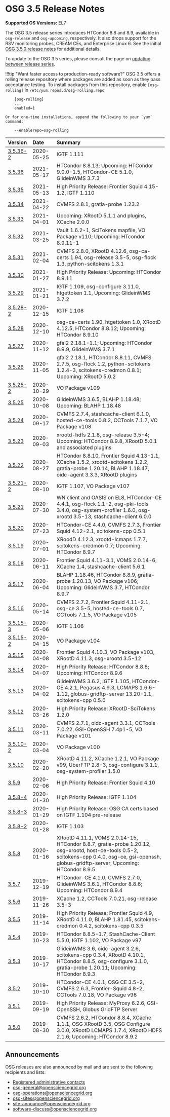 OSG 3.5 Release Notes
=====================

**Supported OS Versions:** EL7

The OSG 3.5 release series introduces HTCondor 8.8 and 8.9, available in `osg-release` and `osg-upcoming`, respectively.
It also drops support for the RSV monitoring probes, CREAM CEs, and Enterprise Linux 6.
See the initial [OSG 3.5.0 release notes](3.5/release-3-5-0.md) for additional details.

To update to the OSG 3.5 series, please consult the page on
[updating between release series](updating-to-osg-35.md).

!!!tip "Want faster access to production-ready software?"
    OSG 3.5 offers a rolling release repository where packages are added as soon as they pass acceptance testing.
    To install packages from this repository, enable `[osg-rolling]` in `/etc/yum.repos.d/osg-rolling.repo`:

        [osg-rolling]
        ...
        enabled=1

    Or for one-time installations, append the following to your `yum` command:

        --enablerepo=osg-rolling

| Version                             | Date       | Summary                                                                       |
|:------------------------------------|:-----------|:------------------------------------------------------------------------------|
| [3.5.36-2](3.5/release-3-5-36-2.md) | 2020-05-25 | IGTF 1.111                                                                    |
| [3.5.36](3.5/release-3-5-36.md)     | 2021-05-17 | HTCondor 8.8.13; Upcoming: HTCondor 9.0.0-1.5, HTCondor-CE 5.1.0, GlideinWMS 3.7.3 |
| [3.5.35](3.5/release-3-5-35.md)     | 2021-05-13 | High Priority Release: Frontier Squid 4.15-1.2, IGTF 1.110                    |
| [3.5.34](3.5/release-3-5-34.md)     | 2021-04-22 | CVMFS 2.8.1, gratia-probe 1.23.2                                              |
| [3.5.33](3.5/release-3-5-33.md)     | 2021-04-01 | Upcoming: XRootD 5.1.1 and plugins, XCache 2.0.0                              |
| [3.5.32](3.5/release-3-5-32.md)     | 2021-03-25 | Vault 1.6.2-1, SciTokens mapfile, VO Package v110; Upcoming: HTcondor 8.9.11-1 |
| [3.5.31](3.5/release-3-5-31.md)     | 2021-02-04 | CVMFS 2.8.0, XRootD 4.12.6, osg-ca-certs 1.94, osg-release 3.5-5, osg-flock 1.3, python-scitokens 1.3.1 |
| [3.5.30](3.5/release-3-5-30.md)     | 2021-01-27 | High Priority Release:  Upcoming: HTCondor 8.9.11                             |
| [3.5.29](3.5/release-3-5-29.md)     | 2021-01-21 | IGTF 1.109, osg-configure 3.11.0, htgettoken 1.1, Upcoming: GlideinWMS 3.7.2  |
| [3.5.28-2](3.5/release-3-5-28-2.md) | 2020-12-15 | IGTF 1.108                                                                    |
| [3.5.28](3.5/release-3-5-28.md)     | 2020-12-10 | osg-ca-certs 1.90, htgettoken 1.0, XRootD 4.12.5, HTCondor 8.8.12; Upcoming: HTCondor 8.9.10 |
| [3.5.27](3.5/release-3-5-27.md)     | 2020-11-12 | gfal2 2.18.1-1.1; Upcoming: HTCondor 8.9.9, GlideinWMS 3.7.1                  |
| [3.5.26](3.5/release-3-5-26.md)     | 2020-11-05 | gfal2 2.18.1, HTCondor 8.8.11, CVMFS 2.7.5, osg-flock 1.2, python-scitokens 1.2.4-3, scitokens-credmon 0.8.1; Upcoming: XRootD 5.0.2 |
| [3.5.25-2](3.5/release-3-5-25-2.md) | 2020-10-29 | VO Package v109                                                               |
| [3.5.25](3.5/release-3-5-25.md)     | 2020-10-08 | GlideinWMS 3.6.5, BLAHP 1.18.48; Upcoming: BLAHP 1.18.48                      |
| [3.5.24](3.5/release-3-5-24.md)     | 2020-09-17 | CVMFS 2.7.4, stashcache-client 6.1.0, hosted-ce-tools 0.8.2, CCTools 7.1.7, VO Package v108 |
| [3.5.23](3.5/release-3-5-23.md)     | 2020-09-03 | xrootd-hdfs 2.1.8, osg-release 3.5-4; Upcoming: HTCondor 8.9.8, XRootD 5.0.1 and associated plugins |
| [3.5.22](3.5/release-3-5-22.md)     | 2020-08-27 | HTCondor 8.8.10, Frontier Squid 4.13-1.1, XCache 1.5.2, xrootd-scitokens 1.2.2, gratia-probe 1.20.14, BLAHP 1.18.47, oidc-agent 3.3.3, XRootD plugins |
| [3.5.21-2](3.5/release-3-5-21-2.md) | 2020-08-10 | IGTF 1.107, VO Package v107                                                   |
| [3.5.21](3.5/release-3-5-21.md)     | 2020-07-30 | WN client and OASIS on EL8, HTCondor-CE 4.4.1, osg-flock 1.1-2, osg-pki-tools 3.4.0, osg-system-profiler 1.6.0, osg-xrootd 3.5-13, stashcache-client 6.0.0 |
| [3.5.20](3.5/release-3-5-20.md)     | 2020-07-23 | HTCondor-CE 4.4.0, CVMFS 2.7.3, Frontier Squid 4.12-2.1, scitokens-cpp 0.5.1  |
| [3.5.19](3.5/release-3-5-19.md)     | 2020-07-01 | XRoodD 4.12.3, xrootd-lcmaps 1.7.7, scitokens-credmon 0.7; Upcoming: HTCondor 8.9.7 |
| [3.5.18](3.5/release-3-5-18.md)     | 2020-06-11 | Frontier Squid 4.11-3.1, VOMS 2.0.14-6, XCache 1.4, stashcache-client 5.6.1   |
| [3.5.17](3.5/release-3-5-17.md)     | 2020-06-04 | BLAHP 1.18.46, HTCondor 8.8.9, gratia-probe 1.20.13, VO Package v106; Upcoming: GlideinWMS 3.7, HTCondor 8.9.7 |
| [3.5.16](3.5/release-3-5-16.md)     | 2020-05-14 | CVMFS 2.7.2, Frontier Squid 4.11-2.1, osg-ce 3.5-5, hosted-ce-tools 0.7, CCTools 7.1.5, VO Package v105 |
| [3.5.15-3](3.5/release-3-5-15-3.md) | 2020-05-06 | IGTF 1.106                                                                    |
| [3.5.15-2](3.5/release-3-5-15-2.md) | 2020-04-15 | VO Package v104                                                               |
| [3.5.15](3.5/release-3-5-15.md)     | 2020-04-08 | Frontier Squid 4.10.3, VO Package v103, XRootD 4.11.3, osg-xrootd 3.5-12      |
| [3.5.14](3.5/release-3-5-14.md)     | 2020-04-07 | High Priority Release: HTCondor 8.8.8; Upcoming: HTCondor 8.9.6               |
| [3.5.13](3.5/release-3-5-13.md)     | 2020-04-02 | GlideinWMS 3.6.2, IGTF 1.105, HTCondor-CE 4.2.1, Pegasus 4.9.3, LCMAPS 1.6.6-1.12, globus-gridftp-server 13.20-1.1, scitokens-cpp 0.5.0 |
| [3.5.12](3.5/release-3-5-12.md)     | 2020-03-26 | High Priority Release: XRootD-SciTokens 1.2.0                                 |
| [3.5.11](3.5/release-3-5-11.md)     | 2020-03-11 | CVMFS 2.7.1, oidc-agent 3.3.1, CCTools 7.0.22, GSI-OpenSSH 7.4p1-5, VO Package v101 |
| [3.5.10-2](3.5/release-3-5-10-2.md) | 2020-03-04 | VO Package v100                                                               |
| [3.5.10](3.5/release-3-5-10.md)     | 2020-02-20 | XRootD 4.11.2, XCache 1.2.1, VO Package v99, UberFTP 2.8-3, osg-configure 3.1.1, osg-system-profiler 1.5.0 |
| [3.5.9](3.5/release-3-5-9.md)       | 2020-02-06 | High Priority Release: Frontier Squid 4.10                                    |
| [3.5.8-4](3.5/release-3-5-8-4.md)   | 2020-01-30 | High Priority Release: IGTF 1.104                                             |
| [3.5.8-3](3.5/release-3-5-8-3.md)   | 2020-01-29 | High Priority Release: OSG CA certs based on IGTF 1.104 pre-release           |
| [3.5.8-2](3.5/release-3-5-8-2.md)   | 2020-01-28 | IGTF 1.103                                                                    |
| [3.5.8](3.5/release-3-5-8.md)       | 2020-01-16 | XRootD 4.11.1, VOMS 2.0.14-15, HTCondor 8.8.7, gratia-probe 1.20.12, osg-xrootd, host-ce-tools 0.5-2, scitokens-cpp 0.4.0, osg-ce, gsi-openssh, globus-gridftp-server, Upcoming: HTCondor 8.9.5 |
| [3.5.7](3.5/release-3-5-7.md)       | 2019-12-19 | HTCondor-CE 4.1.0, CVMFS 2.7.0, GlideinWMS 3.6.1, HTCondor 8.8.6; Upcoming: HTCondor 8.9.4 |
| [3.5.6](3.5/release-3-5-6.md)       | 2019-11-26 | XCache 1.2, CCTools 7.0.21, osg-release 3.5-3                                 |
| [3.5.5](3.5/release-3-5-5.md)       | 2019-11-14 | High Priority Release: Frontier Squid 4.9, XRootD 4.11.0, BLAHP 1.81.45, scitokens-credmon 0.4.2, scitokens-cpp 0.3.5 |
| [3.5.4](3.5/release-3-5-4.md)       | 2019-10-23 | HTCondor 8.8.5-1.7, StashCache-Client 5.5.0, IGTF 1.102, VO Package v97       |
| [3.5.3](3.5/release-3-5-3.md)       | 2019-10-17 | GlideinWMS 3.6, oidc-agent 3.2.6, scitokens-cpp 0.3.4, XRootD 4.10.1, HTCondor 8.8.5, osg-configure 3.1.0, gratia-probe 1.20.11; Upcoming: HTCondor 8.9.3 |
| [3.5.2](3.5/release-3-5-2.md)       | 2019-10-10 | HTCondor-CE 4.0.1, OSG CE 3.5-2, CVMFS 2.6.3, Frontier-Squid 4.8-2, CCTools 7.0.18, VO Package v96 |
| [3.5.1](3.5/release-3-5-1.md)       | 2019-09-19 | High Priority Release: MyProxy 6.2.6, GSI-OpenSSH, Globus GridFTP Server      |
| [3.5.0](3.5/release-3-5-0.md)       | 2019-08-30 | CVMFS 2.6.2, HTCondor 8.8.4, XCache 1.1.1, OSG XRootD 3.5, OSG Configure 3.0.0, XRootD LCMAPS 1.7.4, XRootD HDFS 2.1.6; Upcoming: HTCondor 8.9.2 |

Announcements
-------------

OSG releases are also announced by mail and are sent to the following recipients and lists:

-   [Registered administrative contacts](../common/registration.md#registering-resources)
-   [osg-general@opensciencegrid.org](https://listserv.fnal.gov/scripts/wa.exe?A0=OSG-GENERAL)
-   [osg-operations@opensciencegrid.org](https://listserv.fnal.gov/scripts/wa.exe?A0=OSG-OPERATIONS)
-   [osg-sites@opensciencegrid.org](https://listserv.fnal.gov/scripts/wa.exe?A0=OSG-SITES)
-   [site-announce@opensciencegrid.org](https://listserv.fnal.gov/scripts/wa.exe?A0=site-announce)
-   [software-discuss@opensciencegrid.org](https://listserv.fnal.gov/scripts/wa.exe?A0=software-discuss)
